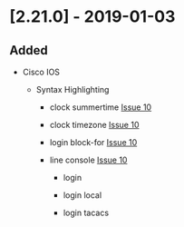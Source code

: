 # [2.21.0] - 2019-01-03

## Added

- Cisco IOS

    - Syntax Highlighting

        - clock summertime [Issue 10](https://github.com/heyglen/network_tech/issues/10)

        - clock timezone [Issue 10](https://github.com/heyglen/network_tech/issues/10)
        
        - login block-for [Issue 10](https://github.com/heyglen/network_tech/issues/10)

        - line console [Issue 10](https://github.com/heyglen/network_tech/issues/10)

            - login

            - login local
            
            - login tacacs